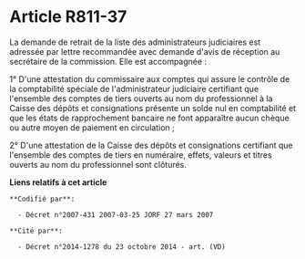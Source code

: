 # Article R811-37

La demande de retrait de la liste des administrateurs judiciaires est adressée par lettre recommandée avec demande d'avis de
réception au secrétaire de la commission. Elle est accompagnée :

1° D'une attestation du commissaire aux comptes qui assure le contrôle de la comptabilité spéciale de l'administrateur
judiciaire certifiant que l'ensemble des comptes de tiers ouverts au nom du professionnel à la Caisse des dépôts et
consignations présente un solde nul en comptabilité et que les états de rapprochement bancaire ne font apparaître aucun
chèque ou autre moyen de paiement en circulation ;

2° D'une attestation de la Caisse des dépôts et consignations certifiant que l'ensemble des comptes de tiers en numéraire,
effets, valeurs et titres ouverts au nom du professionnel sont clôturés.

**Liens relatifs à cet article**

	**Codifié par**:

	  - Décret n°2007-431 2007-03-25 JORF 27 mars 2007

	**Cité par**:

	  - Décret n°2014-1278 du 23 octobre 2014 - art. (VD)
